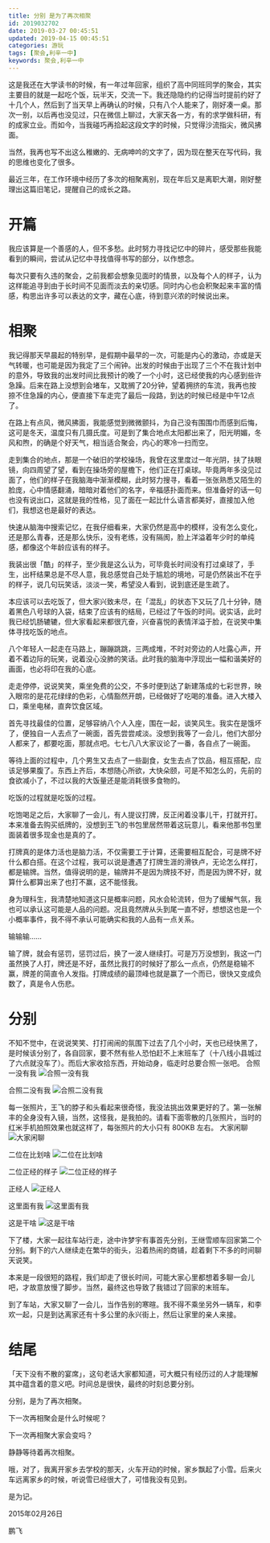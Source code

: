 ```yaml
---
title: 分别 是为了再次相聚
id: 2019032702
date: 2019-03-27 00:45:51
updated: 2019-04-15 00:45:51
categories: 游玩
tags: [聚会,利辛一中]
keywords: 聚会,利辛一中
---
```



这是我还在大学读书的时候，有一年过年回家，组织了高中同班同学的聚会，其实主要目的就是一起吃个饭，玩半天，交流一下。我还隐隐约约记得当时提前约好了十几个人，然后到了当天早上再确认的时候，只有八个人能来了，刚好凑一桌。那次一别，以后再也没见过，只在微信上聊过，大家天各一方，有的求学做科研，有的成家立业。而如今，当我碰巧再拾起这段文字的时候，只觉得沙流指尖，微风拂面。

当然，我再也写不出这么稚嫩的、无病呻吟的文字了，因为现在整天在写代码，我的思维也变化了很多。

最近三年，在工作环境中经历了多次的相聚离别，现在年后又是离职大潮，刚好整理出这篇旧笔记，提醒自己的成长之路。


<!-- more -->


# 开篇


我应该算是一个善感的人，但不多愁。此时努力寻找记忆中的碎片，感受那些我能看到的瞬间，尝试从记忆中寻找值得书写的部分，以作想念。

每次只要有久违的聚会，之前我都会想象见面时的情景，以及每个人的样子，认为这样能追寻到由于长时间不见面而淡去的亲切感。同时内心也会积聚起来丰富的情感，构思出许多可以表达的文字，藏在心底，待到意兴浓的时候说出来。


# 相聚


我记得那天早晨起的特别早，是假期中最早的一次，可能是内心的激动，亦或是天气转暖，也可能是因为我定了三个闹钟。出发的时候由于出现了三个不在我计划中的意外，导致我的出发时间比我预计的晚了一个小时，这已经使我的内心感到些许急躁。后来在路上没想到会堵车，又耽搁了20分钟，望着拥挤的车流，我再也按捺不住急躁的内心，便直接下车走完了最后一段路，到达的时候已经是中午12点了。

在路上有点风，微风拂面，我能感觉到微微颤抖，为自己没有围围巾而感到后悔，这可是冬天，温度只有几摄氏度。可是到了集合地点太阳都出来了，阳光明媚，冬风和煦，的确是个好天气，相当适合聚会，内心的寒冷一扫而空。

走到集合的地点，那是一个破旧的学校操场，我曾在这里度过一年光阴，扶了扶眼镜，向四周望了望，看到在操场旁的屋檐下，他们正在打桌球。毕竟两年多没见过面了，他们的样子在我脑海中渐渐模糊，此时努力搜寻，看着一张张熟悉又陌生的脸庞，心中情感翻涌，暗暗对着他们的名字，辛福感扑面而来。但准备好的话一句也没有说出口，这就是我的性格，见了面在一起比什么语言都美好，直接加入他们，我想这也是最好的表达。

快速从脑海中搜索记忆，在我仔细看来，大家仍然是高中的模样，没有怎么变化，还是那么青春，还是那么快乐，没有老练，没有隔阂，脸上洋溢着年少时的单纯感，都像这个年龄应该有的样子。

我装出很「酷」的样子，至少我是这么认为，可毕竟长时间没有打过桌球了，手生，出杆结果总是不尽人意，我总感觉自己处于尴尬的境地，可是仍然装出不在乎的样子，说几句玩笑话，淡淡一笑，希望没人看到，说到底还是生疏了。

本应该可以去吃饭了，但大家兴致未尽，在「混乱」的状态下又玩了几十分钟，随着黑色八号球的入袋，结束了应该有的结局，已经过了午饭的时间。说实话，此时我已经饥肠辘辘，但大家看起来都很亢奋，兴奋喜悦的表情洋溢于脸，在说笑中集体寻找吃饭的地点。

八个年轻人一起走在马路上，蹦蹦跳跳，三两成堆，不时对旁边的人吐露心声，开着不着边际的玩笑，说着没心没肺的笑话。此时我的脑海中浮现出一幅和谐美好的画面，也必将印在我的心底。

走走停停，说说笑笑，乘坐免费的公交，不多时便到达了新建落成的七彩世界，映入眼帘的是花花绿绿的色彩，心情豁然开朗，已经做好了吃喝的准备。进入大楼入口，乘坐电梯，直奔饮食区域。

首先寻找最佳的位置，足够容纳八个人入座，围在一起，谈笑风生。我实在是饿坏了，便独自一人去点了一碗面，首先尝尝咸淡。没想到我等了一会儿，他们大部分人都来了，都要吃面，那就点吧。七七八八大家议论了一番，各自点了一碗面。

等待上面的过程中，几个男生又去点了一些副食，女生去点了饮品，相互搭配，应该足够果腹了。东西上齐后，本想随心所欲，大快朵颐，可是不知怎么的，先前的食欲减小了，不过以我的大饭量还是能消耗很多食物的。

吃饭的过程就是吃饭的过程。

吃饱喝足之后，大家聊了一会儿，有人提议打牌，反正闲着没事儿干，打就开打。本来准备去购买纸牌的，没想到王飞的书包里居然带着这玩意儿，看来他那书包里面装着很多现金也是真的了。

打牌真的是体力活也是脑力活，不仅需要工于计算，还需要相互配合，可是牌不好什么都白搭。在这个过程，我可以说是遭遇了打牌生涯的滑铁卢，无论怎么样打，都是输牌。当然，值得说明的是，输牌并不是因为牌技不好，而是因为牌不好，就算什么都算出来了也打不赢，这不能怪我。

身为理科生，我清楚地知道这只是概率问题，风水会轮流转，但为了缓解气氛，我也可以承认这可能是人品的问题。况且竟然牌从头到尾一直不好，想想这也是一个小概率事件，我不得不承认可能确实和我的人品有一点关系。

输输输……

输了牌，就会有惩罚，惩罚过后，换了一波人继续打。可是万万没想到，我这一门虽然换了人打，牌还是不好，虽然比我打的时候好了那么一点点，仍然是稳输不赢，牌差的简直令人发指。打牌成绩的最顶峰也就是赢了一个而已，很快又变成负数了，真是令人伤悲。


# 分别


不知不觉中，在说说笑笑、打打闹闹的氛围下过去了几个小时，天也已经快黑了，是时候该分别了，各自回家，要不然有些人恐怕赶不上末班车了（十八线小县城过了六点就没车了）。而后大家收拾东西，开始动身，临走时总要合照一张吧。
合照一没有我
![合照一没有我](https://raw.githubusercontent.com/iplaypi/img-playpi/master/img/old/b7f2e3a3gy1g22nqcm23mj22kg1g0qrf.jpg "合照一没有我")

合照二没有我
![合照二没有我](https://raw.githubusercontent.com/iplaypi/img-playpi/master/img/old/b7f2e3a3gy1g22nq6tdiuj22kg1g0e39.jpg "合照二没有我")

每一张照片，王飞的脖子和头看起来很奇怪，我没法挑出效果更好的了。第一张解丰的全身没有入镜，当然，这怪我，是我拍的。请看下面零散的几张照片，当时的红米手机拍照效果也就这样了，每张照片的大小只有 800KB 左右。
大家闲聊
![大家闲聊](https://raw.githubusercontent.com/iplaypi/img-playpi/master/img/old/b7f2e3a3gy1g22nqg2uudj22kg1g01gn.jpg "大家闲聊")

二位在比划啥
![二位在比划啥](https://raw.githubusercontent.com/iplaypi/img-playpi/master/img/old/b7f2e3a3gy1g22nqk8fcij22kg1g0e5h.jpg "二位在比划啥")

二位正经的样子
![二位正经的样子](https://raw.githubusercontent.com/iplaypi/img-playpi/master/img/old/b7f2e3a3gy1g22nqnctgmj21g02kgav7.jpg "二位正经的样子")

正经人
![正经人](https://raw.githubusercontent.com/iplaypi/img-playpi/master/img/old/b7f2e3a3gy1g22nrb50u6j22kg1g0qrd.jpg "正经人")

这里面有我
![这里面有我](https://raw.githubusercontent.com/iplaypi/img-playpi/master/img/old/b7f2e3a3gy1g22nqqosy6j22kg1g0nlw.jpg "这里面有我")

这是干啥
![这是干啥](https://raw.githubusercontent.com/iplaypi/img-playpi/master/img/old/b7f2e3a3gy1g22nreufvtj21g02kgnl7.jpg "这是干啥")

下了楼，大家一起往车站行走，途中许梦宇有事首先分别，王继雪顺车回家第二个分别。剩下的六人继续走在繁华的街头，沿着热闹的商铺，趁着剩下不多的时间聊天说笑。

本来是一段很短的路程，我们却走了很长时间，可能大家心里都想着多聊一会儿吧，才故意放慢了脚步。当然，最终这也导致了我错过了回家的末班车。

到了车站，大家又聊了一会儿，当作告别的寒暄。我不得不乘坐另外一辆车，和李欢一起，只是到达离家还有十多公里的永兴街上，然后让家里的亲人来接。


# 结尾


「天下没有不散的宴席」，这句老话大家都知道，可大概只有经历过的人才能理解其中蕴含着的意义吧。时间总是很快，最终的时刻总要分别。

分别，是为了再次相聚。

下一次再相聚会是什么时候呢？

下一次再相聚大家会变吗？

静静等待着再次相聚。

哦，对了，我离开家乡去学校的那天，火车开动的时候，家乡飘起了小雪。后来火车远离家乡的时候，听说雪已经很大了，可惜我没有见到。

是为记。

2015年02月26日

鹏飞

